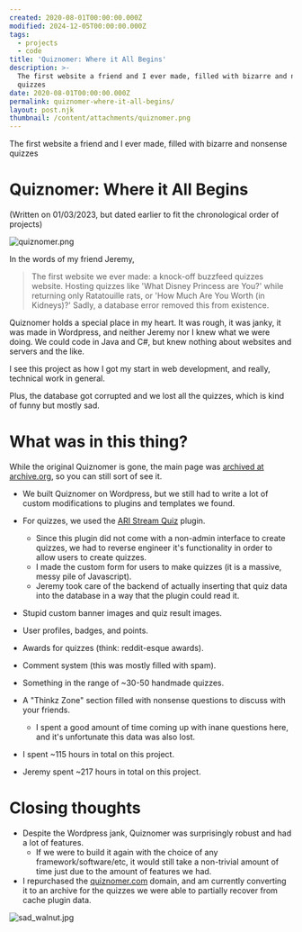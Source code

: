 ```yaml
---
created: 2020-08-01T00:00:00.000Z
modified: 2024-12-05T00:00:00.000Z
tags:
  - projects
  - code
title: 'Quiznomer: Where it All Begins'
description: >-
  The first website a friend and I ever made, filled with bizarre and nonsense
  quizzes
date: 2020-08-01T00:00:00.000Z
permalink: quiznomer-where-it-all-begins/
layout: post.njk
thumbnail: /content/attachments/quiznomer.png
---
```


The first website a friend and I ever made, filled with bizarre and nonsense quizzes

# Quiznomer: Where it All Begins

(Written on 01/03/2023, but dated earlier to fit the chronological order of projects)

![quiznomer.png](/content/attachments/quiznomer.png)

In the words of my friend Jeremy,

> The first website we ever made: a knock-off buzzfeed quizzes website. Hosting quizzes like 'What Disney Princess are You?' while returning only Ratatouille rats, or 'How Much Are You Worth (in Kidneys)?' Sadly, a database error removed this from existence.

Quiznomer holds a special place in my heart. It was rough, it was janky, it was made in Wordpress, and neither Jeremy nor I knew what we were doing. We could code in Java and C#, but knew nothing about websites and servers and the like.

I see this project as how I got my start in web development, and really, technical work in general.

Plus, the database got corrupted and we lost all the quizzes, which is kind of funny but mostly sad.

# What was in this thing?

While the original Quiznomer is gone, the main page was [archived at archive.org](https://web.archive.org/web/20210123194034/https://quiznomer.com/), so you can still sort of see it.

- We built Quiznomer on Wordpress, but we still had to write a lot of custom modifications to plugins and templates we found.
- For quizzes, we used the [ARI Stream Quiz](https://wordpress.org/plugins/ari-stream-quiz/) plugin.
    - Since this plugin did not come with a non-admin interface to create quizzes, we had to reverse engineer it's functionality in order to allow users to create quizzes.
    - I made the custom form for users to make quizzes (it is a massive, messy pile of Javascript).
    - Jeremy took care of the backend of actually inserting that quiz data into the database in a way that the plugin could read it.
- Stupid custom banner images and quiz result images.
- User profiles, badges, and points.
- Awards for quizzes (think: reddit-esque awards).
- Comment system (this was mostly filled with spam).
- Something in the range of ~30-50 handmade quizzes.
- A "Thinkz Zone" section filled with nonsense questions to discuss with your friends.
    - I spent a good amount of time coming up with inane questions here, and it's unfortunate this data
        was also lost.

- I spent ~115 hours in total on this project.
- Jeremy spent ~217 hours in total on this project.

# Closing thoughts

- Despite the Wordpress jank, Quiznomer was surprisingly robust and had a lot of features.
    - If we were to build it again with the choice of any framework/software/etc, it would still take a non-trivial amount of time just due to the amount of features we had.
- I repurchased the [quiznomer.com](https://quiznomer.com/) domain, and am currently converting it to an archive for the quizzes we were able to partially recover from cache plugin data.

![sad_walnut.jpg](/content/attachments/sad_walnut.jpg)

